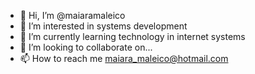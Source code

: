 - 👋 Hi, I’m @maiaramaleico
- 👀 I’m interested in systems development
- 🌱 I’m currently learning technology in internet systems
- 💞️ I’m looking to collaborate on...
- 📫 How to reach me maiara_maleico@hotmail.com

<!---
maiaramaleico/maiaramaleico is a ✨ special ✨ repository because its `README.md` (this file) appears on your GitHub profile.
You can click the Preview link to take a look at your changes.
--->
